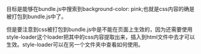 目标是能够在bundle.js中搜索到background-color: pink;也就是css内容的确是被打包到bundle.js中了。

但是要注意到css被打包到bundle.js中是不能在页面上生效的，因为还需要使用style-loader这个loader把其中的css内容提取出来，插入到html文件中去才可以生效。style-loader可以在另一个文件夹中查看如何使用。